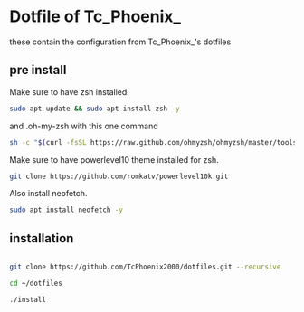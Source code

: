 # Dotfile of Tc_Phoenix_

these contain the configuration from Tc_Phoenix_'s dotfiles

## pre install
Make sure to have zsh installed.
```bash
sudo apt update && sudo apt install zsh -y
```
and .oh-my-zsh with this one command
```bash
sh -c "$(curl -fsSL https://raw.github.com/ohmyzsh/ohmyzsh/master/tools/install.sh)" -y
```
Make sure to have powerlevel10 theme installed for zsh.
```bash
git clone https://github.com/romkatv/powerlevel10k.git
```
Also install neofetch.
```bash
sudo apt install neofetch -y
```

## installation
```bash

git clone https://github.com/TcPhoenix2000/dotfiles.git --recursive

cd ~/dotfiles

./install

```
